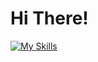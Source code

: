# Hi There!

[![My Skills](https://skillicons.dev/icons?i=js,ts,react,nextjs,vue,nuxtjs,nodejs,express,nestjs)](https://skillicons.dev)